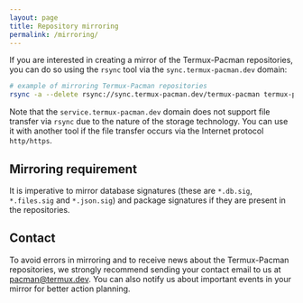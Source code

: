 ```yaml
---
layout: page
title: Repository mirroring
permalink: /mirroring/
---
```


If you are interested in creating a mirror of the Termux-Pacman repositories, you can do so using the `rsync` tool via the `sync.termux-pacman.dev` domain:
```bash
# example of mirroring Termux-Pacman repositories
rsync -a --delete rsync://sync.termux-pacman.dev/termux-pacman termux-pacman
```
Note that the `service.termux-pacman.dev` domain does not support file transfer via `rsync` due to the nature of the storage technology. You can use it with another tool if the file transfer occurs via the Internet protocol `http/https`.

## Mirroring requirement
It is imperative to mirror database signatures (these are `*.db.sig`, ​​`*.files.sig` and `*.json.sig`) and package signatures if they are present in the repositories.

## Contact
To avoid errors in mirroring and to receive news about the Termux-Pacman repositories, we strongly recommend sending your contact email to us at [pacman@termux.dev](mailto:pacman@termux.dev). You can also notify us about important events in your mirror for better action planning.
